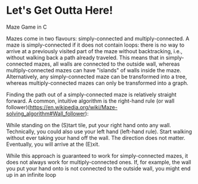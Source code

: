 # Let's Get Outta Here! 
Maze Game in C

Mazes come in two flavours: simply-connected and multiply-connected. A maze is simply-connected if it does not contain loops: there is no way to arrive at a previously visited part of the maze without backtracking, i.e., without walking back a path already traveled. This means that in simply-connected mazes, all walls are connected to the outside wall, whereas multiply-connected mazes can have "islands" of walls inside the maze. Alternatively, any simply-connected maze can be transformed into a tree, whereas multiply-connected mazes can only be transformed into a graph.


Finding the path out of a simply-connected maze is relatively straight forward. A common, intuitive algorithm is the right-hand rule (or wall follower)(https://en.wikipedia.org/wiki/Maze-solving_algorithm#Wall_follower):

While standing on the (S)tart tile, put your right hand onto any wall. Technically, you could also use your left hand (left-hand rule).
Start walking without ever taking your hand off the wall. The direction does not matter. Eventually, you will arrive at the (E)xit.

While this approach is guaranteed to work for simply-connected mazes, it does not always work for multiply-connected ones. If, for example, the wall you put your hand onto is not connected to the outside wall, you might end up in an infinite loop
